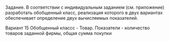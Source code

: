 Задание. В соответствии с индивидуальным заданием (см. приложение) разработать обобщенный класс, реализация которого в двух вариантах обеспечивает определение двух вычисляемых показателей. 

Вариант 15 Обобщенный классс - Товар. Показатели - количество товаров заданной фирмы, общая сумма покупки
